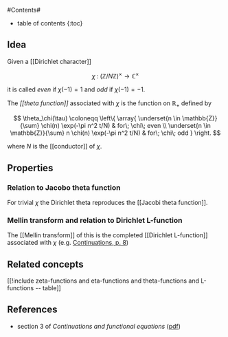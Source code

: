 
#Contents#
* table of contents
{:toc}

## Idea

Given a [[Dirichlet character]]

$$
  \chi \;\colon\; (\mathbb{Z}/N\mathbb{Z})^\times \longrightarrow \mathbb{C}^\times
$$

it is called _even_ if $\chi(-1) = 1$ and _odd_ if $\chi(-1) = -1$.

The _[[theta function]]_ associated with $\chi$ is the function on $\mathbb{R}_+$ defined by

$$
  \theta_\chi(\tau)
  \coloneqq
  \left\{
    \array{
      \underset{n \in \mathbb{Z}}{\sum} \chi(n) \exp(-\pi n^2 t/N) & for\; \chi\; even
      \\
      \underset{n \in \mathbb{Z}}{\sum} n \chi(n) \exp(-\pi n^2 t/N) & for\; \chi\; odd
    }
  \right.
$$

where $N$ is the [[conductor]] of $\chi$.

## Properties

### Relation to Jacobo theta function

For trivial $\chi$ the Dirichlet theta reproduces the [[Jacobi theta function]].

### Mellin transform and relation to Dirichlet L-function

The [[Mellin transform]] of this is the completed [[Dirichlet L-function]] associated with $\chi$ (e.g. [Continuations, p. 8](#Continuations))


## Related concepts

[[!include zeta-functions and eta-functions and theta-functions and L-functions -- table]]


## References

* section 3 of _Continuations and functional equations_ ([pdf](http://people.reed.edu/~jerry/361/lectures/feqn.pdf))